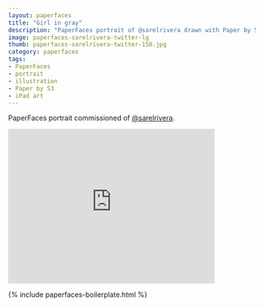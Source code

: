 ```yaml
---
layout: paperfaces
title: "Girl in gray"
description: "PaperFaces portrait of @sarelrivera drawn with Paper by 53 on an iPad."
image: paperfaces-sarelrivera-twitter-lg
thumb: paperfaces-sarelrivera-twitter-150.jpg
category: paperfaces
tags: 
- PaperFaces
- portrait
- illustration
- Paper by 53
- iPad art
---
```


PaperFaces portrait commissioned of [@sarelrivera](http://twitter.com/sarelrivera).

<iframe width="420" height="315" src="http://www.youtube.com/embed/YS3Ylg3fcoA" frameborder="0"> </iframe>

{% include paperfaces-boilerplate.html %}